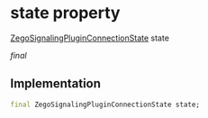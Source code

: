 


# state property







[ZegoSignalingPluginConnectionState](../../zego_uikit_prebuilt_live_audio_room/ZegoSignalingPluginConnectionState.md) state
  
_<span class="feature">final</span>_






## Implementation

```dart
final ZegoSignalingPluginConnectionState state;
```







